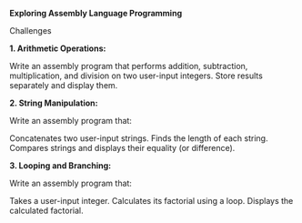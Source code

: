 **Exploring Assembly Language Programming**

Challenges

**1. Arithmetic Operations:**

Write an assembly program that performs addition, subtraction, multiplication, and division on two user-input integers. Store results separately and display them.

**2. String Manipulation:**

Write an assembly program that:

Concatenates two user-input strings.
Finds the length of each string.
Compares strings and displays their equality (or difference).

**3. Looping and Branching:**

Write an assembly program that:

Takes a user-input integer.
Calculates its factorial using a loop.
Displays the calculated factorial.
